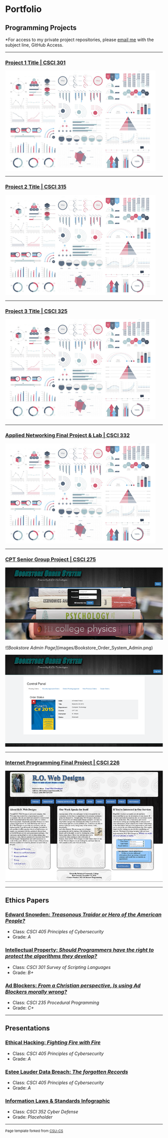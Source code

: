 Portfolio
=========

Programming Projects
--------------------

*For access to my private project repositories, please [email me](mailto:example@csustudent.net?subject=GitHub%20Access) with the subject line, GitHub Access.

---
### [Project 1 Title | CSCI 301](project1)

![Project 1 Thumbnail Name](images/dummy_thumbnail.jpg)

---
### [Project 2 Title | CSCI 315](project1)

![Project 2 Thumbnail Name](images/dummy_thumbnail.jpg)

---
### [Project 3 Title | CSCI 325](project1)

![Project 3 Thumbnail Name](images/dummy_thumbnail.jpg)

---
### [Applied Networking Final Project & Lab | CSCI 332](project1)

![Project 4 Thumbnail Name](images/dummy_thumbnail.jpg)

---
### [CPT Senior Group Project | CSCI 275](images/export.html)

![Bookstore Login Page](images/Bookstore_Order_System_Home.png)

*![Bookstore Admin Page]*(images/Bookstore_Order_System_Admin.png)

![Bookstore School Director Page](images/Bookstore_Order_System_Director.png)


---
### [Internet Programming Final Project | CSCI 226](http://rodoliver.atwebpages.com/finalproject/ROWebDesigns.htm)

![RO Designs Web Portfolio](images/Internet_Programming_Final_Project.png)

---

Ethics Papers
-------------

### [Edward Snowden: *Treasonous Traidor or Hero of the American People?*](pdf/Edward_Snowden.pdf)

-   Class: *CSCI 405 Principles of Cybersecurity*  
-   Grade: *A*

### [Intellectual Property: *Should Programmers have the right to protect the algorithms they develop?*](pdf/Intellectual_Property.pdf)

-   Class: *CSCI 301 Survey of Scripting Languages* 
-   Grade: *B+*

### [Ad Blockers: *From a Christian perspective, Is using Ad Blockers morally wrong?*](pdf/Ad_Blockers.pdf)

-   Class: *CSCI 235 Procedural Programming*
-   Grade: *C+*

---

Presentations
-------------

### [Ethical Hacking: *Fighting Fire with Fire*](pdf/Ethical_Hacking.pdf)

- Class: *CSCI 405 Principles of Cybersecurity* 
- Grade: *A*


### [Estee Lauder Data Breach: *The forgotten Records*](pdf/Estee_Lauder_Breach_2020.pdf)

- Class: *CSCI 405 Principles of Cybersecurity* 
- Grade: *A*


### [Information Laws & Standards Infographic](pdf/Information_Laws_&_Standards_Infograph.pdf)

- Class: *CSCI 352 Cyber Defense* 
- Grade: *Placeholder*


---

<p style="font-size:11px">Page template forked from <a href="https://github.com/csu-cs/csci-portfolio">CSU-CS</a></p>
<!-- Remove above link if you don't want to attributive -->
